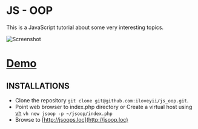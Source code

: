 JS - OOP
===============================

This is a JavaScript tutorial about some very interesting topics.


![Screenshot](http://jsoop.softhem.se/screenshot.png)

# [Demo](http://jsoop.softhem.se/)

INSTALLATIONS
---------------
  * Clone the repository `git clone git@github.com:iloveyii/js_oop.git`.
  * Point web browser to index.php directory or Create a virtual host using [vh](https://github.com/iloveyii/vh) `vh new jsoop -p ~/jsoop/index.php`
  * Browse to [http://jsoops.loc](http://jsoop.loc) 
  
